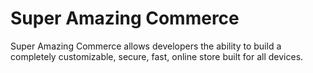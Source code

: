 Super Amazing Commerce
======================

Super Amazing Commerce allows developers the ability to build a completely customizable, secure, fast, online store built for all devices.
